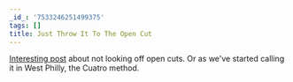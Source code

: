 ```yaml
---
_id_: '7533246251499375'
tags: []
title: Just Throw It To The Open Cut
---
```


[Interesting post](http://skydmagazine.com/2012/10/win-the-fields-its-that-simple/) about not looking off open cuts. Or as we've started calling it in West Philly, the Cuatro method.
